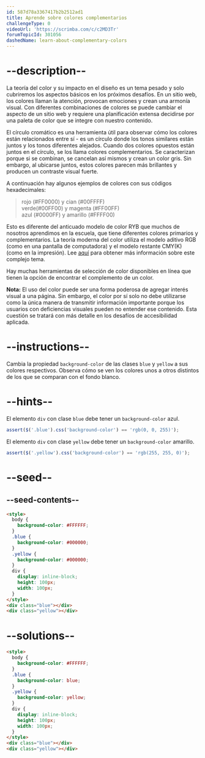 ```yaml
---
id: 587d78a3367417b2b2512ad1
title: Aprende sobre colores complementarios
challengeType: 0
videoUrl: 'https://scrimba.com/c/c2MD3Tr'
forumTopicId: 301056
dashedName: learn-about-complementary-colors
---
```


# --description--

La teoría del color y su impacto en el diseño es un tema pesado y solo cubriremos los aspectos básicos en los próximos desafíos. En un sitio web, los colores llaman la atención, provocan emociones y crean una armonía visual. Con diferentes combinaciones de colores se puede cambiar el aspecto de un sitio web y requiere una planificación extensa decidirse por una paleta de color que se integre con nuestro contenido.

El círculo cromático es una herramienta útil para observar cómo los colores están relacionados entre sí - es un círculo donde los tonos similares están juntos y los tonos diferentes alejados. Cuando dos colores opuestos están juntos en el círculo, se los llama colores complementarios. Se caracterizan porque si se combinan, se cancelan así mismos y crean un color gris. Sin embargo, al ubicarse juntos, estos colores parecen más brillantes y producen un contraste visual fuerte.

A continuación hay algunos ejemplos de colores con sus códigos hexadecimales:

<blockquote>rojo (#FF0000) y cian (#00FFFF)<br>verde(#00FF00) y magenta (#FF00FF)<br>azul (#0000FF) y amarillo (#FFFF00)</blockquote>

Esto es diferente del anticuado modelo de color RYB que muchos de nosotros aprendimos en la escuela, que tiene diferentes colores primarios y complementarios. La teoría moderna del color utiliza el modelo aditivo RGB (como en una pantalla de computadora) y el modelo restante CMY(K) (como en la impresión). Lee [aquí](https://en.wikipedia.org/wiki/Color_model) para obtener más información sobre este complejo tema.

Hay muchas herramientas de selección de color disponibles en línea que tienen la opción de encontrar el complemento de un color.

**Nota:** El uso del color puede ser una forma poderosa de agregar interés visual a una página. Sin embargo, el color por sí solo no debe utilizarse como la única manera de transmitir información importante porque los usuarios con deficiencias visuales pueden no entender ese contenido. Esta cuestión se tratará con más detalle en los desafíos de accesibilidad aplicada.

# --instructions--

Cambia la propiedad `background-color` de las clases `blue` y `yellow` a sus colores respectivos. Observa cómo se ven los colores unos a otros distintos de los que se comparan con el fondo blanco.

# --hints--

El elemento `div` con clase `blue` debe tener un `background-color` azul.

```js
assert($('.blue').css('background-color') == 'rgb(0, 0, 255)');
```

El elemento `div` con clase `yellow` debe tener un `background-color` amarillo.

```js
assert($('.yellow').css('background-color') == 'rgb(255, 255, 0)');
```

# --seed--

## --seed-contents--

```html
<style>
  body {
    background-color: #FFFFFF;
  }
  .blue {
    background-color: #000000;
  }
  .yellow {
    background-color: #000000;
  }
  div {
    display: inline-block;
    height: 100px;
    width: 100px;
  }
</style>
<div class="blue"></div>
<div class="yellow"></div>
```

# --solutions--

```html
<style>
  body {
    background-color: #FFFFFF;
  }
  .blue {
    background-color: blue;
  }
  .yellow {
    background-color: yellow;
  }
  div {
    display: inline-block;
    height: 100px;
    width: 100px;
  }
</style>
<div class="blue"></div>
<div class="yellow"></div>
```
